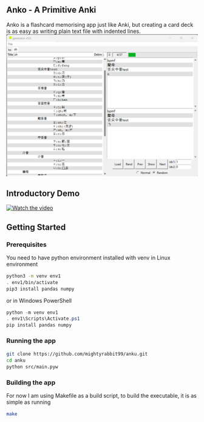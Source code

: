## Anko - A Primitive Anki
Anko is a flashcard memorising app just like Anki, but creating a card deck is as easy as writing plain text file with indented lines.
![Anko Screen Shot][product-screenshot]

## Introductory Demo
[![Watch the video](product-demo-1-thumbnail)](https://github.com/user-attachments/assets/1413d26d-9f48-4ca7-88fd-f8ef1aeb5b42)

## Getting Started
### Prerequisites
You need to have python environment installed with venv
in Linux environment
```sh
python3 -m venv env1
. env1/bin/activate
pip3 install pandas numpy
```
or in Windows PowerShell
```powershell
python -m venv env1
. env1\Scripts\Activate.ps1
pip install pandas numpy
```

### Running the app
```sh
git clone https://github.com/mightyrabbit99/anku.git
cd anku
python src/main.pyw
```
### Building the app
For now I am using Makefile as a build script, to build the executable, it is as simple as running
```sh
make
```

<!-- MARKDOWN LINKS & IMAGES -->
<!-- https://www.markdownguide.org/basic-syntax/#reference-style-links -->
[product-screenshot]: res2/screenshot1.png
[product-demo-1-thumbnail]: res2/thumbnail1.png
